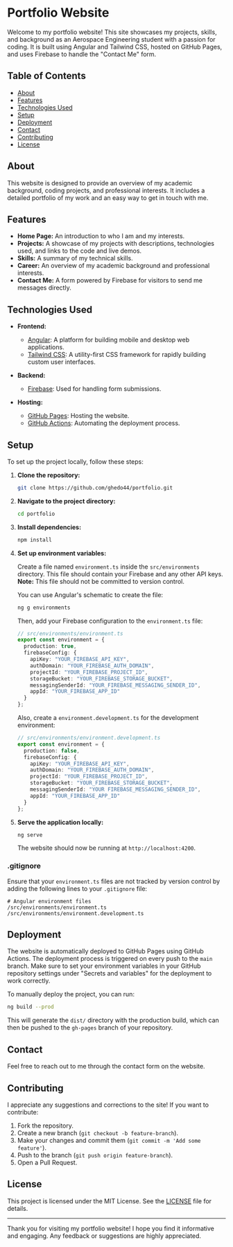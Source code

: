 # Portfolio Website

Welcome to my portfolio website! This site showcases my projects, skills, and background as an Aerospace Engineering student with a passion for coding. It is built using Angular and Tailwind CSS, hosted on GitHub Pages, and uses Firebase to handle the "Contact Me" form.

## Table of Contents

- [About](#about)
- [Features](#features)
- [Technologies Used](#technologies-used)
- [Setup](#setup)
- [Deployment](#deployment)
- [Contact](#contact)
- [Contributing](#contributing)
- [License](#license)

## About

This website is designed to provide an overview of my academic background, coding projects, and professional interests. It includes a detailed portfolio of my work and an easy way to get in touch with me.

## Features

- **Home Page:** An introduction to who I am and my interests.
- **Projects:** A showcase of my projects with descriptions, technologies used, and links to the code and live demos.
- **Skills:** A summary of my technical skills.
- **Career:** An overview of my academic background and professional interests.
- **Contact Me:** A form powered by Firebase for visitors to send me messages directly.

## Technologies Used

- **Frontend:**
  - [Angular](https://angular.dev/): A platform for building mobile and desktop web applications.
  - [Tailwind CSS](https://tailwindcss.com/): A utility-first CSS framework for rapidly building custom user interfaces.

- **Backend:**
  - [Firebase](https://firebase.google.com/): Used for handling form submissions.

- **Hosting:**
  - [GitHub Pages](https://pages.github.com/): Hosting the website.
  - [GitHub Actions](https://github.com/features/actions): Automating the deployment process.

## Setup

To set up the project locally, follow these steps:

1. **Clone the repository:**
   ```bash
   git clone https://github.com/ghedo44/portfolio.git
   ```

2. **Navigate to the project directory:**
   ```bash
   cd portfolio
   ```

3. **Install dependencies:**
   ```bash
   npm install
   ```

4. **Set up environment variables:**

   Create a file named `environment.ts` inside the `src/environments` directory. This file should contain your Firebase and any other API keys. **Note:** This file should not be committed to version control.

   You can use Angular's schematic to create the file:

   ```bash
   ng g environments
   ```

    Then, add your Firebase configuration to the `environment.ts` file:

   ```typescript
   // src/environments/environment.ts
   export const environment = {
     production: true,
     firebaseConfig: {
       apiKey: "YOUR_FIREBASE_API_KEY",
       authDomain: "YOUR_FIREBASE_AUTH_DOMAIN",
       projectId: "YOUR_FIREBASE_PROJECT_ID",
       storageBucket: "YOUR_FIREBASE_STORAGE_BUCKET",
       messagingSenderId: "YOUR_FIREBASE_MESSAGING_SENDER_ID",
       appId: "YOUR_FIREBASE_APP_ID"
     }
   };
   ```

   Also, create a `environment.development.ts` for the development environment:

   ```typescript
   // src/environments/environment.development.ts
   export const environment = {
     production: false,
     firebaseConfig: {
       apiKey: "YOUR_FIREBASE_API_KEY",
       authDomain: "YOUR_FIREBASE_AUTH_DOMAIN",
       projectId: "YOUR_FIREBASE_PROJECT_ID",
       storageBucket: "YOUR_FIREBASE_STORAGE_BUCKET",
       messagingSenderId: "YOUR FIREBASE_MESSAGING_SENDER_ID",
       appId: "YOUR_FIREBASE_APP_ID"
     }
   };
   ```

5. **Serve the application locally:**
   ```bash
   ng serve
   ```

   The website should now be running at `http://localhost:4200`.

### .gitignore

Ensure that your `environment.ts` files are not tracked by version control by adding the following lines to your `.gitignore` file:

```
# Angular environment files
/src/environments/environment.ts
/src/environments/environment.development.ts
```

## Deployment

The website is automatically deployed to GitHub Pages using GitHub Actions. The deployment process is triggered on every push to the `main` branch. Make sure to set your environment variables in your GitHub repository settings under "Secrets and variables" for the deployment to work correctly.

To manually deploy the project, you can run:

```bash
ng build --prod
```

This will generate the `dist/` directory with the production build, which can then be pushed to the `gh-pages` branch of your repository.

## Contact

Feel free to reach out to me through the contact form on the website.

## Contributing

I appreciate any suggestions and corrections to the site! If you want to contribute:

1. Fork the repository.
2. Create a new branch (`git checkout -b feature-branch`).
3. Make your changes and commit them (`git commit -m 'Add some feature'`).
4. Push to the branch (`git push origin feature-branch`).
5. Open a Pull Request.

## License

This project is licensed under the MIT License. See the [LICENSE](LICENSE) file for details.

---

Thank you for visiting my portfolio website! I hope you find it informative and engaging. Any feedback or suggestions are highly appreciated.
